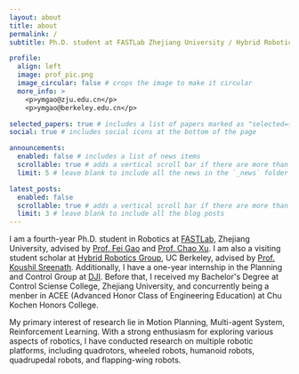 ```yaml
---
layout: about
title: about
permalink: /
subtitle: Ph.D. student at FASTLab Zhejiang University / Hybrid Robotics Group UC Berkeley

profile:
  align: left
  image: prof_pic.png
  image_circular: false # crops the image to make it circular
  more_info: >
    <p>ymgao@zju.edu.cn</p>
    <p>ymgao@berkeley.edu.cn</p>

selected_papers: true # includes a list of papers marked as "selected={true}"
social: true # includes social icons at the bottom of the page

announcements:
  enabled: false # includes a list of news items
  scrollable: true # adds a vertical scroll bar if there are more than 3 news items
  limit: 5 # leave blank to include all the news in the `_news` folder

latest_posts:
  enabled: false
  scrollable: true # adds a vertical scroll bar if there are more than 3 new posts items
  limit: 3 # leave blank to include all the blog posts
---
```

I am a fourth-year Ph.D. student in Robotics at [FASTLab](http://zju-fast.com/), Zhejiang University, advised by [Prof. Fei Gao](http://zju-fast.com/research-group/fei-gao/) and [Prof. Chao Xu](http://zju-fast.com/research-group/chao-xu/). I am also a visiting student scholar at [Hybrid Robotics Group](https://hybrid-robotics.berkeley.edu/index.html), UC Berkeley, advised by [Prof. Koushil Sreenath](https://hybrid-robotics.berkeley.edu/koushil/). Additionally, I have a one-year internship in the Planning and Control Group at [DJI](https://www.dji.com/). Before that, I received my Bachelor's Degree at Control Sciense College, Zhejiang University, and concurrently being a menber in ACEE (Advanced Honor Class of Engineering Education) at Chu Kochen Honors College. 

My primary interest of research lie in Motion Planning, Multi-agent System, Reinforcement Learning. With a strong enthusiasm for exploring various aspects of robotics, I have conducted research on multiple robotic platforms, including quadrotors, wheeled robots, humanoid robots, quadrupedal robots, and flapping-wing robots.
